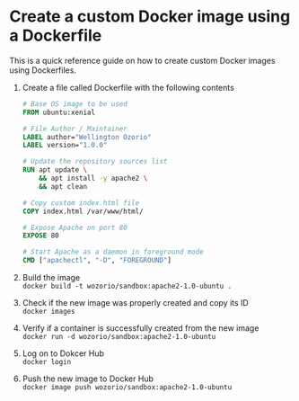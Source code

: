 # Create a custom Docker image using a Dockerfile
This is a quick reference guide on how to create custom Docker images using Dockerfiles.

1. Create a file called Dockerfile with the following contents
    ```dockerfile
    # Base OS image to be used
    FROM ubuntu:xenial

    # File Author / Maintainer
    LABEL author="Wellington Ozorio"
    LABEL version="1.0.0"

    # Update the repository sources list
    RUN apt update \
        && apt install -y apache2 \
        && apt clean

    # Copy custom index.html file
    COPY index.html /var/www/html/

    # Expose Apache on port 80
    EXPOSE 80

    # Start Apache as a daemon in foreground mode
    CMD ["apachectl", "-D", "FOREGROUND"]
    ```
1. Build the image\
`docker build -t wozorio/sandbox:apache2-1.0-ubuntu .`

1. Check if the new image was properly created and copy its ID\
`docker images`

1. Verify if a container is successfully created from the new image\
`docker run -d wozorio/sandbox:apache2-1.0-ubuntu`

1. Log on to Dokcer Hub\
`docker login`

1. Push the new image to Docker Hub\
`docker image push wozorio/sandbox:apache2-1.0-ubuntu`
